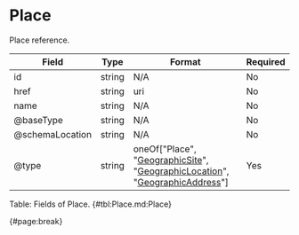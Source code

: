 <!--
    ATTENTION: This file was generated via gradle!
               Do NOT manually edit this file! Any such changes will be overwritten!
-->

# Place

Place reference.

| Field | Type | Format | Required |
| ------- | ------- | ------- | --- |
| id | string | N/A | No |
| href | string | uri | No |
| name | string | N/A | No |
| @baseType | string | N/A | No |
| @schemaLocation | string | N/A | No |
| @type | string | oneOf["Place", "[GeographicSite](#geographicsite)", "[GeographicLocation](#geographiclocation)", "[GeographicAddress](#geographicaddress)"] | Yes |

Table: Fields of Place. {#tbl:Place.md:Place}

{#page:break}
